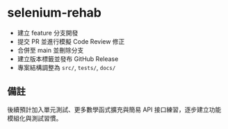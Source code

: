 # selenium-rehab

- 建立 feature 分支開發
- 提交 PR 並進行模擬 Code Review 修正
- 合併至 main 並刪除分支
- 建立版本標籤並發布 GitHub Release
- 專案結構調整為 `src/`, `tests/`, `docs/`
 
## 備註
 
後續預計加入單元測試、更多數學函式擴充與簡易 API 接口練習，逐步建立功能模組化與測試習慣。
 